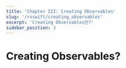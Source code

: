 ```yaml
---
title: 'Chapter III: Creating Observables'
slug: '/rxswift/creating_observables'
excerpt: 'Creating Observables란?'
sidebar_position: 3
---
```


# Creating Observables?